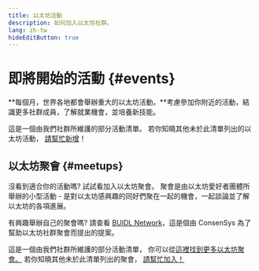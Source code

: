 ```yaml
---
title: 以太坊活動
description: 如何加入以太坊社群。
lang: zh-tw
hideEditButton: true
---
```


# 即將開始的活動 {#events}

**每個月，世界各地都會舉辦重大的以太坊活動。**考慮參加你附近的活動，結識更多社群成員，了解就業機會，並培養新技能。

<UpcomingEventsList/>

這是一個由我們社群所維護的部分活動清單。 若你知曉其他未於此清單列出的以太坊活動， [請幫忙新增](https://github.com/ethereum/ethereum-org-website/blob/dev/src/data/community-events.json)！

## 以太坊聚會 {#meetups}

沒看到適合你的活動嗎? 試試看加入以太坊聚會。 聚會是由以太坊愛好者團體所舉辦的小型活動 - 是對以太坊感興趣的同好們聚在一起的機會，一起談論並了解以太坊的各項進展。

<MeetupList />

有興趣舉辦自己的聚會嗎? 請查看 [BUIDL Network](https://consensys.net/developers/buidlnetwork/)，這是個由 ConsenSys 為了幫助以太坊社群聚會而提出的提案。

這是一個由我們社群所維護的部分活動清單， 你可以從[這裡找到更多以太坊聚會。](https://www.meetup.com/topics/ethereum/) 若你知曉其他未於此清單列出的聚會， [請幫忙加入！](https://github.com/ethereum/ethereum-org-website/blob/dev/src/data/community-meetups.json)
